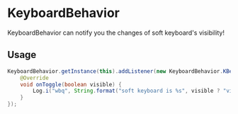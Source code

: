 # KeyboardBehavior

KeyboardBehavior can notify you the changes of soft keyboard's visibility!

## Usage
```Java
KeyboardBehavior.getInstance(this).addListener(new KeyboardBehavior.KBehave() {
    @Override
    void onToggle(boolean visible) {
        Log.i("wbq", String.format("soft keyboard is %s", visible ? "visible" : "invisible"));
    }
});
```
